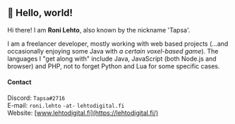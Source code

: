 ## 🍐 Hello, world!

Hi there! I am **Roni Lehto**, also known by the nickname 'Tapsa'.

I am a freelancer developer, mostly working with web based projects (...and occasionally enjoying some Java with *a certain voxel-based game*). The languages I "get along with" include Java, JavaScript (both Node.js and browser) and PHP, not to forget Python and Lua for some specific cases.

#### Contact
Discord: `Tapsa#2716`<br>
E-mail: `roni.lehto` `-at-` `lehtodigital.fi`<br>
Website: [www.lehtodigital.fi](https://lehtodigital.fi/)
